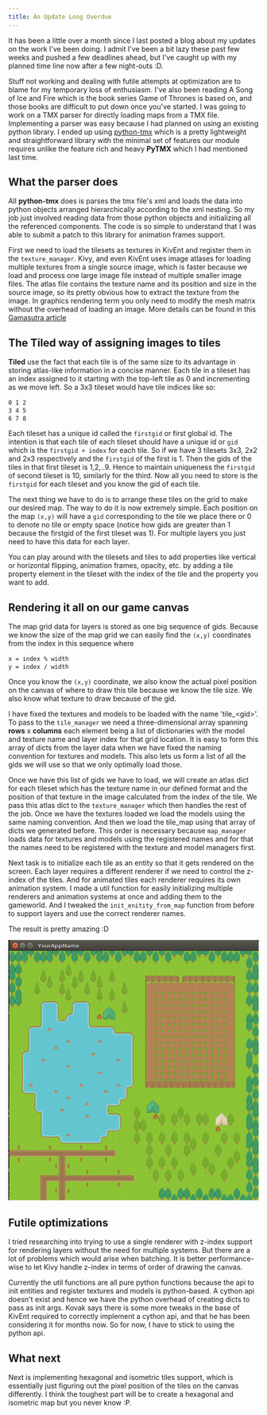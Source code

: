 ```yaml
---
title: An Update Long Overdue
---
```


It has been a little over a month since I last posted a blog about my updates
on the work I've been doing. I admit I've been a bit lazy these past few weeks
and pushed a few deadlines ahead, but I've caught up with my planned time line 
now after a few night-outs :D.

Stuff not working and dealing with futile attempts at optimization are to blame
for my temporary loss of enthusiasm. I've also been reading A Song of Ice
and Fire which is the book series Game of Thrones is based on, and those books
are difficult to put down once you've started. I was going to work on a TMX
parser for directly loading maps from a TMX file. Implementing a parser was
easy because I had planned on using an existing python library. I ended up
using [python-tmx](https://pypi.python.org/pypi/tmx) which is a pretty
lightweight and straightforward library with the minimal set of features our
module requires unlike the feature rich and heavy **PyTMX** which I had 
mentioned last time.

## What the parser does

All **python-tmx** does is parses the tmx file's xml and loads the data into
python objects arranged hierarchically according to the xml nesting. So my job
just involved reading data from those python objects and initializing all the
referenced components. The code is so simple to understand that I was able to
submit a patch to this library for animation frames support.

First we need to load the tilesets as textures in KivEnt and register them in
the `texture_manager`. Kivy, and even KivEnt uses image atlases for loading
multiple textures from a single source image, which is faster because we load
and process one large image file instead of multiple smaller image files. The
atlas file contains the texture name and its position and size in the source
image, so its pretty obvious how to extract the texture from the image.
In graphics rendering term you only need to modify the mesh matrix without the
overhead of loading an image. More details can be found in this
[Gamasutra article](http://www.gamasutra.com/view/feature/2530/practical_texture_atlases.php)

## The **Tiled** way of assigning images to tiles 

**Tiled** use the fact that each tile is of the same size to its advantage in
storing atlas-like information in a concise manner. Each tile in a tileset has
an index assigned to it starting with the top-left tile as 0 and incrementing
as we move left. So a 3x3 tileset would have tile indices like so:

```
0 1 2
3 4 5
6 7 8
```

Each tileset has a unique id called the `firstgid` or first global id.
The intention is that each tile of each tileset should have a unique id or
`gid` which is the `firstgid + index` for each tile. So if we have 3 tilesets
3x3, 2x2 and 2x3 respectively and the `firstgid` of the first is 1. Then the
gids of the tiles in that first tileset is 1,2,..9. Hence to maintain uniqueness
the `firstgid` of second tileset is 10, similarly for the third. Now all you
need to store is the `firstgid` for each tileset and you know the gid of each
tile.

The next thing we have to do is to arrange these tiles on the grid to make our
desired map. The way to do it is now extremely simple. Each position on the
map `(x,y)` will have a `gid` corresponding to the tile we place there or 0 to
denote no tile or empty space (notice how gids are greater than 1 because the
firstgid of the first tileset was 1). For multiple layers you just need to have
this data for each layer.

You can play around with the tilesets and tiles to add properties like vertical
or horizontal flipping, animation frames, opacity, etc. by adding a tile
property element in the tileset with the index of the tile and the property you
want to add.

## Rendering it all on our game canvas

The map grid data for layers is stored as one big sequence of gids. Because we
know the size of the map grid we can easily find the `(x,y)` coordinates from
the index in this sequence where

```
x = index % width
y = index / width
```

Once you know the `(x,y)` coordinate, we also know the actual pixel position
on the canvas of where to draw this tile because we know the tile size. We also
know what texture to draw because of the gid.

I have fixed the textures and models to be loaded with the name 'tile\_\<gid\>'.
To pass to the `tile_manager` we need a three-dimensional array spanning
**rows** x **columns** each element being a list of dictionaries with the
model and texture name and layer index for that grid location. It is easy to
form this array of dicts from the layer data when we have fixed the naming
convention for textures and models. This also lets us form a list of all the
gids we will use so that we only optimally load those.

Once we have this list of gids we have to load, we will create an atlas dict
for each tileset which has the texture name in our defined format and the
position of that texture in the image calculated from the index of the tile.
We pass this atlas dict to the `texture_manager` which then handles the rest of
the job. Once we have the textures loaded we load the models using the same
naming convention. And then we load the tile\_map using that array of dicts we 
generated before. This order is necessary because `map_manager` loads data for
textures and models using the registered names and for that the names need to
be registered with the texture and model managers first.

Next task is to initialize each tile as an entity so that it gets rendered on
the screen. Each layer requires a different renderer if we need to control the
z-index of the tiles. And for animated tiles each renderer requires its own
animation system. I made a util function for easily initializing multiple
renderers and animation systems at once and adding them to the gameworld. And
I tweaked the `init_enitity_from_map` function from before to support layers
and use the correct renderer names.

The result is pretty amazing :D

![Finally!](/img/map_tmx.png)

## Futile optimizations

I tried researching into trying to use a single renderer with z-index support
for rendering layers without the need for multiple systems. But there are a lot
of problems which would arise when batching. It is better performance-wise to
let Kivy handle z-index in terms of order of drawing the canvas.

Currently the util functions are all pure python functions because the api to
init entities and register textures and models is python-based. A cython api
doesn't exist and hence we have the python overhead of creating dicts to pass
as init args. Kovak says there is some more tweaks in the base of KivEnt
required to correctly implement a cython api, and that he has been considering
it for months now. So for now, I have to stick to using the python api.

## What next

Next is implementing hexagonal and isometric tiles support, which is essentially
just figuring out the pixel position of the tiles on the canvas differently.
I think the toughest part will be to create a hexagonal and isometric map but
you never know :P.
